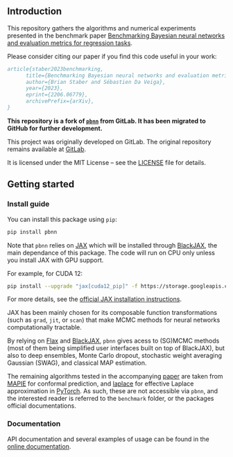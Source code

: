 ## Introduction

This repository gathers the algorithms and numerical experiments presented in the benchmark paper 
[Benchmarking Bayesian neural networks and evaluation metrics for regression tasks](https://arxiv.org/abs/2206.06779).

Please consider citing our paper if you find this code useful in your work:
```bibtex
article{staber2023benchmarking,
      title={Benchmarking Bayesian neural networks and evaluation metrics for regression tasks}, 
      author={Brian Staber and Sébastien Da Veiga},
      year={2023},
      eprint={2206.06779},
      archivePrefix={arXiv},
}
```

**This repository is a fork of [`pbnn`](https://gitlab.com/drti/pbnn/) from GitLab. It has been migrated to GitHub for further development.**

This project was originally developed on GitLab. The original repository remains available at [GitLab](https://gitlab.com/drti/pbnn/).

It is licensed under the MIT License – see the [LICENSE](LICENSE.txt) file for details.

## Getting started

### Install guide

You can install this package using `pip`:

```bash
pip install pbnn
```

Note that `pbnn` relies on [JAX](https://github.com/google/jax) which will be installed through [BlackJAX](https://github.com/blackjax-devs/blackjax), the main dependance of this package. 
The code will run on CPU only unless you install JAX with GPU support. 

For example, for CUDA 12:
```bash
pip install --upgrade "jax[cuda12_pip]" -f https://storage.googleapis.com/jax-releases/jax_cuda_releases.html
```

For more details, see the [official JAX installation instructions](https://github.com/google/jax#installation).

JAX has been mainly chosen for its composable function transformations (such as `grad`, `jit`, or `scan`) that make MCMC methods for 
neural networks computationally tractable.

By relying on [Flax](https://github.com/google/flax) and [BlackJAX](https://github.com/blackjax-devs/blackjax), `pbnn` gives acess to (SG)MCMC methods (most of them being simplified user interfaces built on top of BlackJAX), but also to deep ensembles, Monte Carlo dropout, stochastic weight averaging Gaussian (SWAG), and classical MAP estimation.

The remaining algorithms tested in the accompanying [paper](https://arxiv.org/abs/2206.06779) are taken from [MAPIE](https://github.com/scikit-learn-contrib/MAPIE) for conformal prediction, and [laplace](https://github.com/aleximmer/Laplace) for effective Laplace approximation in [PyTorch](https://github.com/pytorch/pytorch). As such, these are not accessible via `pbnn`, and the interested reader is referred to the `benchmark` folder, or the packages official documentations.

### Documentation

API documentation and several examples of usage can be found in the [online documentation](https://pbnn.readthedocs.io/en/latest/?pbnn=latest).